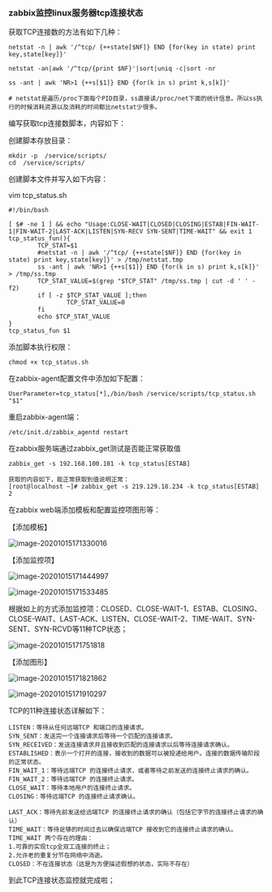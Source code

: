 ### zabbix监控linux服务器tcp连接状态

获取TCP连接数的方法有如下几种：

```shell
netstat -n | awk '/^tcp/ {++state[$NF]} END {for(key in state) print key,state[key]}'

netstat -an|awk '/^tcp/{print $NF}'|sort|uniq -c|sort -nr

ss -ant | awk 'NR>1 {++s[$1]} END {for(k in s) print k,s[k]}'

# netstat是遍历/proc下面每个PID目录，ss直接读/proc/net下面的统计信息。所以ss执行的时候消耗资源以及消耗的时间都比netstat少很多。
```

编写获取tcp连接数脚本，内容如下：

创建脚本存放目录：

```shell
mkdir -p  /service/scripts/
cd  /service/scripts/
```

创建脚本文件并写入如下内容：

vim  tcp_status.sh

```shell
#!/bin/bash

[ $# -ne 1 ] && echo "Usage:CLOSE-WAIT|CLOSED|CLOSING|ESTAB|FIN-WAIT-1|FIN-WAIT-2|LAST-ACK|LISTEN|SYN-RECV SYN-SENT|TIME-WAIT" && exit 1
tcp_status_fun(){
        TCP_STAT=$1
        #netstat -n | awk '/^tcp/ {++state[$NF]} END {for(key in state) print key,state[key]}' > /tmp/netstat.tmp
        ss -ant | awk 'NR>1 {++s[$1]} END {for(k in s) print k,s[k]}' > /tmp/ss.tmp
        TCP_STAT_VALUE=$(grep "$TCP_STAT" /tmp/ss.tmp | cut -d ' ' -f2)
        if [ -z $TCP_STAT_VALUE ];then
                TCP_STAT_VALUE=0
        fi
        echo $TCP_STAT_VALUE
}
tcp_status_fun $1
```

添加脚本执行权限：

```shell
chmod +x tcp_status.sh
```

在zabbix-agent配置文件中添加如下配置：

```shell
UserParameter=tcp_status[*],/bin/bash /service/scripts/tcp_status.sh "$1"
```

重启zabbix-agent端：

```shell
/etc/init.d/zabbix_agentd restart
```

在zabbix服务端通过zabbix_get测试是否能正常获取值

```shell
zabbix_get -s 192.168.100.101 -k tcp_status[ESTAB] 

获取的内容如下，能正常获取到值说明正常：
[root@localhost ~]# zabbix_get -s 219.129.18.234 -k tcp_status[ESTAB]
2
```

在zabbix web端添加模板和配置监控项图形等：

【添加模板】

![image-20201015171330016](https://note.youdao.com/yws/api/personal/file/31F41B6DDD884AC4B021E1243D618B3E?method=download&shareKey=538acbd17b6249b46ef3b6a6c3bde9aa)

【添加监控项】

![image-20201015171444997](https://note.youdao.com/yws/api/personal/file/55501C666A43462BAD4050D3D544B505?method=download&shareKey=538acbd17b6249b46ef3b6a6c3bde9aa)

![image-20201015171533485](https://note.youdao.com/yws/api/personal/file/3910A7D4DE9544AFA54519C732D560F1?method=download&shareKey=538acbd17b6249b46ef3b6a6c3bde9aa)

根据如上的方式添加监控项：CLOSED、CLOSE-WAIT-1、ESTAB、CLOSING、CLOSE-WAIT、LAST-ACK、LISTEN、CLOSE-WAIT-2、TIME-WAIT、SYN-SENT、SYN-RCVD等11种TCP状态；

![image-20201015171751818](https://note.youdao.com/yws/api/personal/file/291D360B327F474B96C44C8988AD4140?method=download&shareKey=538acbd17b6249b46ef3b6a6c3bde9aa)

【添加图形】

![image-20201015171821862](https://note.youdao.com/yws/api/personal/file/B2561649420F4D75A7B7D9CD0DA3EC23?method=download&shareKey=538acbd17b6249b46ef3b6a6c3bde9aa)

![image-20201015171910297](https://note.youdao.com/yws/api/personal/file/A2A52C7160C7427D931A2A817F4F434E?method=download&shareKey=538acbd17b6249b46ef3b6a6c3bde9aa)

TCP的11种连接状态详解如下：

```shell
LISTEN：等待从任何远端TCP 和端口的连接请求。
SYN_SENT：发送完一个连接请求后等待一个匹配的连接请求。
SYN_RECEIVED：发送连接请求并且接收到匹配的连接请求以后等待连接请求确认。
ESTABLISHED：表示一个打开的连接，接收到的数据可以被投递给用户。连接的数据传输阶段的正常状态。
FIN_WAIT_1：等待远端TCP 的连接终止请求，或者等待之前发送的连接终止请求的确认。
FIN_WAIT_2：等待远端TCP 的连接终止请求。
CLOSE_WAIT：等待本地用户的连接终止请求。
CLOSING：等待远端TCP 的连接终止请求确认。

LAST_ACK：等待先前发送给远端TCP 的连接终止请求的确认（包括它字节的连接终止请求的确认）
TIME_WAIT：等待足够的时间过去以确保远端TCP 接收到它的连接终止请求的确认。
TIME_WAIT 两个存在的理由：
1.可靠的实现tcp全双工连接的终止；
2.允许老的重复分节在网络中消逝。
CLOSED：不在连接状态（这是为方便描述假想的状态，实际不存在）
```

到此TCP连接状态监控就完成啦；
